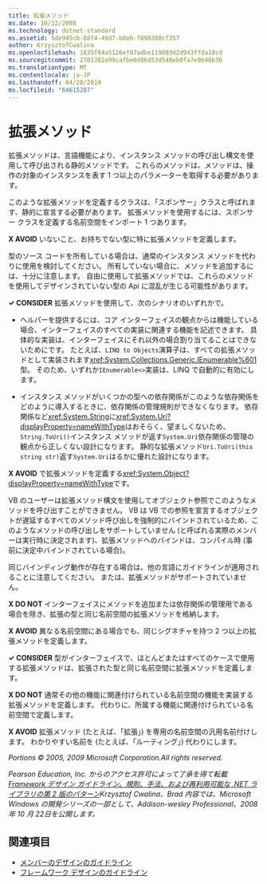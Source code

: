 ```yaml
---
title: 拡張メソッド
ms.date: 10/22/2008
ms.technology: dotnet-standard
ms.assetid: 5de945cb-88f4-49d7-b0e6-f098300cf357
author: KrzysztofCwalina
ms.openlocfilehash: 1835f84a5126ef07adbe119089d2d943ffda18cd
ms.sourcegitcommit: 2701302a99cafbe0d86d53d540eb0fa7e9b46b36
ms.translationtype: MT
ms.contentlocale: ja-JP
ms.lasthandoff: 04/28/2019
ms.locfileid: "64615287"
---
```

# <a name="extension-methods"></a>拡張メソッド
拡張メソッドは、言語機能により、インスタンス メソッドの呼び出し構文を使用して呼び出される静的メソッドです。 これらのメソッドは、メソッドは、操作の対象のインスタンスを表す 1 つ以上のパラメーターを取得する必要があります。  
  
 このような拡張メソッドを定義するクラスは、「スポンサー」クラスと呼ばれます、静的に宣言する必要があります。 拡張メソッドを使用するには、スポンサー クラスを定義する名前空間をインポート 1 つあります。  
  
 **X AVOID** いないこと、お持ちでない型に特に拡張メソッドを定義します。  
  
 型のソース コードを所有している場合は、通常のインスタンス メソッドを代わりに使用を検討してください。 所有していない場合に、メソッドを追加するには、十分に注意します。 自由に使用して拡張メソッドでは、これらのメソッドを使用してデザインされていない型の Api に混乱が生じる可能性があります。  
  
 **✓ CONSIDER** 拡張メソッドを使用して、次のシナリオのいずれかで。  
  
- ヘルパーを提供するには、コア インターフェイスの観点からは機能している場合、インターフェイスのすべての実装に関連する機能を記述できます。 具体的な実装は、インターフェイスにそれ以外の場合割り当てることはできないためにです。 たとえば、`LINQ to Objects`演算子は、すべての拡張メソッドとして実装されます<xref:System.Collections.Generic.IEnumerable%601>型。 そのため、いずれか`IEnumerable<>`実装は、LINQ で自動的に有効にします。  
  
- インスタンス メソッドがいくつかの型への依存関係がこのような依存関係をどのように導入するときに、依存関係の管理規則ができなくなります。 依存関係など<xref:System.String>に<xref:System.Uri?displayProperty=nameWithType>はおそらく、望ましくないため、`String.ToUri()`インスタンス メソッドが返す`System.Uri`依存関係の管理の観点から正しくない設計になります。 静的な拡張メソッド`Uri.ToUri(this string str)`返す`System.Uri`はるかに優れた設計になります。  
  
 **X AVOID** で拡張メソッドを定義する<xref:System.Object?displayProperty=nameWithType>です。  
  
 VB のユーザーは拡張メソッド構文を使用してオブジェクト参照でこのようなメソッドを呼び出すことができません。 VB は VB での参照を宣言するオブジェクトが遅延するすべてのメソッド呼び出しを強制的にバインドされているため、このようなメソッドの呼び出しをサポートしていません (と呼ばれる実際のメンバーは実行時に決定されます)、拡張メソッドへのバインドは、コンパイル時 (事前に決定中バインドされている場合)。  
  
 同じバインディング動作が存在する場合は、他の言語にガイドラインが適用されることに注意してください。 または、拡張メソッドがサポートされていません。  
  
 **X DO NOT** インターフェイスにメソッドを追加または依存関係の管理用である場合を除き、拡張の型と同じ名前空間の拡張メソッドを格納します。  
  
 **X AVOID** 異なる名前空間にある場合でも、同じシグネチャを持つ 2 つ以上の拡張メソッドを定義します。  
  
 **✓ CONSIDER** 型がインターフェイスで、ほとんどまたはすべてのケースで使用する拡張メソッドは、拡張された型と同じ名前空間に拡張メソッドを定義します。  
  
 **X DO NOT** 通常その他の機能に関連付けられている名前空間の機能を実装する拡張メソッドを定義します。 代わりに、所属する機能に関連付けられている名前空間で定義します。  
  
 **X AVOID** 拡張メソッド (たとえば、「拡張」) を専用の名前空間の汎用名前付けします。 わかりやすい名前を (たとえば、「ルーティング」) 代わりにします。  
  
 *Portions © 2005, 2009 Microsoft Corporation.All rights reserved.*  
  
 *Pearson Education, Inc. からのアクセス許可によって了承を得て転載[Framework デザイン ガイドライン。規則、手法、および再利用可能な .NET ライブラリの第 2 版のパターン](https://www.informit.com/store/framework-design-guidelines-conventions-idioms-and-9780321545619)Krzysztof Cwalina、Brad 内容では、Microsoft Windows の開発シリーズの一部として、Addison-wesley Professional、2008 年 10 月 22日を公開します。*  
  
## <a name="see-also"></a>関連項目

- [メンバーのデザインのガイドライン](../../../docs/standard/design-guidelines/member.md)
- [フレームワーク デザインのガイドライン](../../../docs/standard/design-guidelines/index.md)
